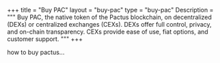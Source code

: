 +++
title = "Buy PAC"
layout = "buy-pac"
type = "buy-pac"
Description = """
Buy PAC, the native token of the Pactus blockchain, on decentralized (DEXs) or centralized 
exchanges (CEXs). DEXs offer full control, privacy, and on-chain transparency. CEXs provide 
ease of use, fiat options, and customer support.
"""
+++

how to buy pactus...